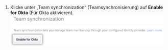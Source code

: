 1. Klicke unter „Team synchronization“ (Teamsynchronisierung) auf **Enable for Okta** (Für Okta aktivieren). ![Schaltfläche zum Aktivieren der Teamsynchronisierung für Okta auf der Seite der Sicherheitseinstellungen](/assets/images/help/teams/enable-team-synchronization-okta.png)
